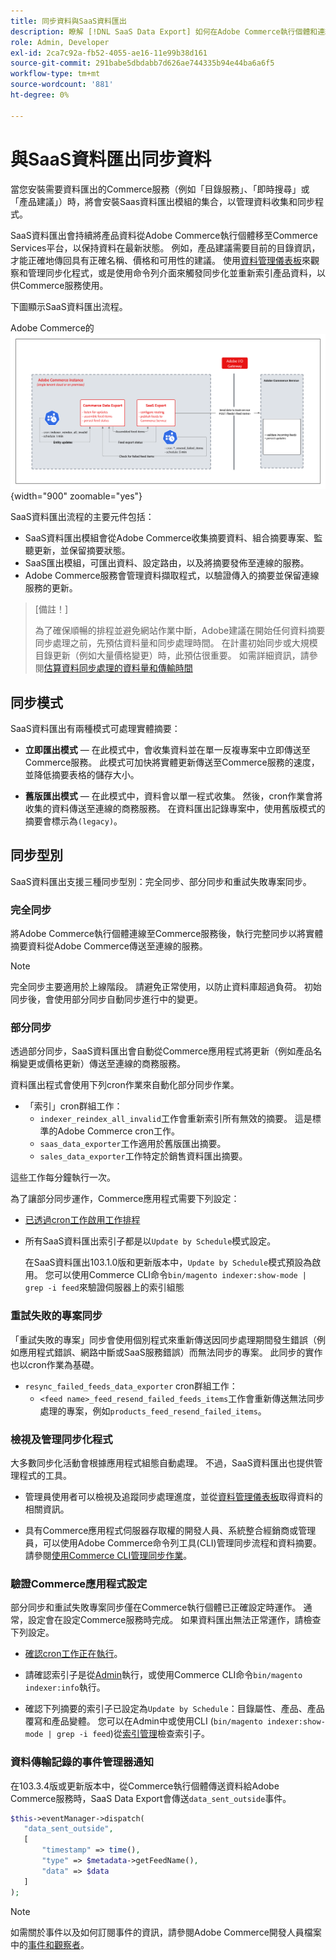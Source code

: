 ```yaml
---
title: 同步資料與SaaS資料匯出
description: 瞭解 [!DNL SaaS Data Export] 如何在Adobe Commerce執行個體和連線的SaaS服務之間收集及同步資料。
role: Admin, Developer
exl-id: 2ca7c92a-fb52-4055-ae16-11e99b38d161
source-git-commit: 291babe5dbdabb7d626ae744335b94e44ba6a6f5
workflow-type: tm+mt
source-wordcount: '881'
ht-degree: 0%

---
```


# 與SaaS資料匯出同步資料

當您安裝需要資料匯出的Commerce服務（例如「目錄服務」、「即時搜尋」或「產品建議」）時，將會安裝Saas資料匯出模組的集合，以管理資料收集和同步程式。

SaaS資料匯出會持續將產品資料從Adobe Commerce執行個體移至Commerce Services平台，以保持資料在最新狀態。 例如，產品建議需要目前的目錄資訊，才能正確地傳回具有正確名稱、價格和可用性的建議。 使用[資料管理儀表板](https://experienceleague.adobe.com/zh-hant/docs/commerce/user-guides/data-services/catalog-sync)來觀察和管理同步化程式，或是使用命令列介面來觸發同步化並重新索引產品資料，以供Commerce服務使用。

下圖顯示SaaS資料匯出流程。

Adobe Commerce的![SaaS資料匯出集合與同步流程](assets/data-export-flow.png){width="900" zoomable="yes"}

SaaS資料匯出流程的主要元件包括：

- SaaS資料匯出模組會從Adobe Commerce收集摘要資料、組合摘要專案、監聽更新，並保留摘要狀態。
- SaaS匯出模組，可匯出資料、設定路由，以及將摘要發佈至連線的服務。
- Adobe Commerce服務會管理資料擷取程式，以驗證傳入的摘要並保留連線服務的更新。

>[備註！]
>
>為了確保順暢的排程並避免網站作業中斷，Adobe建議在開始任何資料摘要同步處理之前，先預估資料量和同步處理時間。 在計畫初始同步或大規模目錄更新（例如大量價格變更）時，此預估很重要。 如需詳細資訊，請參閱[估算資料同步處理的資料量和傳輸時間](estimate-data-volume-sync-time.md)

## 同步模式

SaaS資料匯出有兩種模式可處理實體摘要：

- **立即匯出模式** — 在此模式中，會收集資料並在單一反複專案中立即傳送至Commerce服務。 此模式可加快將實體更新傳送至Commerce服務的速度，並降低摘要表格的儲存大小。

- **舊版匯出模式** — 在此模式中，資料會以單一程式收集。 然後，cron作業會將收集的資料傳送至連線的商務服務。 在資料匯出記錄專案中，使用舊版模式的摘要會標示為`(legacy)`。

## 同步型別

SaaS資料匯出支援三種同步型別：完全同步、部分同步和重試失敗專案同步。

### 完全同步

將Adobe Commerce執行個體連線至Commerce服務後，執行完整同步以將實體摘要資料從Adobe Commerce傳送至連線的服務。

>[!NOTE]
>
>完全同步主要適用於上線階段。 請避免正常使用，以防止資料庫超過負荷。 初始同步後，會使用部分同步自動同步進行中的變更。

### 部分同步

透過部分同步，SaaS資料匯出會自動從Commerce應用程式將更新（例如產品名稱變更或價格更新）傳送至連線的商務服務。

資料匯出程式會使用下列cron作業來自動化部分同步作業。

- 「索引」cron群組工作：
   - `indexer_reindex_all_invalid`工作會重新索引所有無效的摘要。 這是標準的Adobe Commerce cron工作。
   - `saas_data_exporter`工作適用於舊版匯出摘要。
   - `sales_data_exporter`工作特定於銷售資料匯出摘要。

這些工作每分鐘執行一次。

為了讓部分同步運作，Commerce應用程式需要下列設定：

- [已透過cron工作啟用工作排程](https://experienceleague.adobe.com/docs/commerce-operations/installation-guide/next-steps/configuration.html?lang=zh-Hant)

- 所有SaaS資料匯出索引子都是以`Update by Schedule`模式設定。

  在SaaS資料匯出103.1.0版和更新版本中，`Update by Schedule`模式預設為啟用。 您可以使用Commerce CLI命令`bin/magento indexer:show-mode | grep -i feed`來驗證伺服器上的索引組態

### 重試失敗的專案同步

「重試失敗的專案」同步會使用個別程式來重新傳送因同步處理期間發生錯誤（例如應用程式錯誤、網路中斷或SaaS服務錯誤）而無法同步的專案。 此同步的實作也以cron作業為基礎。

- `resync_failed_feeds_data_exporter` cron群組工作：
   - `<feed name>_feed_resend_failed_feeds_items`工作會重新傳送無法同步處理的專案，例如`products_feed_resend_failed_items`。

### 檢視及管理同步化程式

大多數同步化活動會根據應用程式組態自動處理。 不過，SaaS資料匯出也提供管理程式的工具。

- 管理員使用者可以檢視及追蹤同步處理進度，並從[資料管理儀表板](https://experienceleague.adobe.com/zh-hant/docs/commerce-admin/systems/data-transfer/data-dashboard)取得資料的相關資訊。

- 具有Commerce應用程式伺服器存取權的開發人員、系統整合經銷商或管理員，可以使用Adobe Commerce命令列工具(CLI)管理同步流程和資料摘要。 請參閱[使用Commerce CLI管理同步作業](data-export-cli-commands.md)。

### 驗證Commerce應用程式設定

部分同步和重試失敗專案同步僅在Commerce執行個體已正確設定時運作。 通常，設定會在設定Commerce服務時完成。 如果資料匯出無法正常運作，請檢查下列設定。

- [確認cron工作正在執行](https://experienceleague.adobe.com/zh-hant/docs/commerce-knowledge-base/kb/troubleshooting/miscellaneous/cron-readiness-check-issues)。

- 請確認索引子是從[Admin](https://experienceleague.adobe.com/zh-hant/docs/commerce-admin/systems/tools/index-management)執行，或使用Commerce CLI命令`bin/magento indexer:info`執行。

- 確認下列摘要的索引子已設定為`Update by Schedule`：目錄屬性、產品、產品覆寫和產品變體。 您可以在Admin中或使用CLI (`bin/magento indexer:show-mode | grep -i feed`)從[索引管理](https://experienceleague.adobe.com/zh-hant/docs/commerce-admin/systems/tools/index-management)檢查索引子。

### 資料傳輸記錄的事件管理器通知

在103.3.4版或更新版本中，從Commerce執行個體傳送資料給Adobe Commerce服務時，SaaS Data Export會傳送`data_sent_outside`事件。

```php
$this->eventManager->dispatch(
   "data_sent_outside",
   [
       "timestamp" => time(),
       "type" => $metadata->getFeedName(),
       "data" => $data
   ]
);
```

>[!NOTE]
>
>如需關於事件以及如何訂閱事件的資訊，請參閱Adobe Commerce開發人員檔案中的[事件和觀察者](https://developer.adobe.com/commerce/php/development/components/events-and-observers)。
